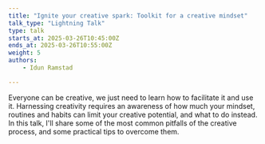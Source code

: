 ```yaml
---
title: "Ignite your creative spark: Toolkit for a creative mindset"
talk_type: "Lightning Talk"
type: talk
starts_at: 2025-03-26T10:45:00Z
ends_at: 2025-03-26T10:55:00Z
weight: 5
authors:
    - Idun Ramstad

---
```

Everyone can be creative, we just need to learn how to facilitate it and use it. Harnessing creativity requires an awareness of how much your mindset, routines and habits can limit your creative potential, and what to do instead. In this talk, I'll share some of the most common pitfalls of the creative process, and some practical tips to overcome them.
